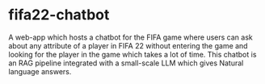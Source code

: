 # fifa22-chatbot
A web-app which hosts a chatbot for the FIFA game where users can ask about any attribute of a player in FIFA 22 without entering the game and looking for the player in the game which takes a lot of time. This chatbot is an RAG pipeline integrated with a small-scale LLM which gives Natural language answers. 
